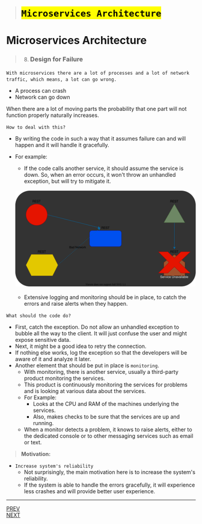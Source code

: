 > # <mark>`Microservices Architecture`</mark>

# Microservices Architecture

> 8.  ### Design for Failure

`With microservices there are a lot of processes and a lot of network traffic, which means, a lot can go wrong.`

-   A process can crash
-   Network can go down

When there are a lot of moving parts the probability that one part will not function properly naturally increases.

`How to deal with this?`

-   By writing the code in such a way that it assumes failure can and will happen and it will handle it gracefully.
-   For example:

    -   If the code calls another service, it should assume the service is down. So, when an error occurs, it won't throw an unhandled exception, but will try to mitigate it.<br><br>

    <div style="text-align: center"><img src="img/microservices-app.svg" alt="microservices app"></div><br>

    -   Extensive logging and monitoring should be in place, to catch the errors and raise alerts when they happen.

`What should the code do?`

-   First, catch the exception. Do not allow an unhandled exception to bubble all the way to the client. It will just confuse the user and might expose sensitive data.
-   Next, it might be a good idea to retry the connection.
-   If nothing else works, log the exception so that the developers will be aware of it and analyze it later.
-   Another element that should be put in place is `monitoring`.
    -   With monitoring, there is another service, usually a third-party product monitoring the services.
    -   This product is continuously monitoring the services for problems and is looking at various data about the services.
    -   For Example:
        -   Looks at the CPU and RAM of the machines underlying the services.
        -   Also, makes checks to be sure that the services are up and running.
    -   When a monitor detects a problem, it knows to raise alerts, either to the dedicated console or to other messaging services such as email or text.

> **Motivation:**

-   `Increase system's reliability`
    -   Not surprisingly, the main motivation here is to increase the system's reliability.
    -   If the system is able to handle the errors gracefully, it will experience less crashes and will provide better user experience.

---

[PREV](../03G/03G-infrastructure-automation.md) <span style="margin-left:85vw"></span> [NEXT](./03H-design-for-failure.md)
